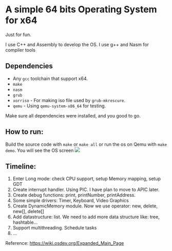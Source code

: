 # A simple 64 bits Operating System for x64

Just for fun.

I use C++ and Assembly to develop the OS. I use g++ and Nasm for compiler tools

## Dependencies

- Any `gcc` toolchain that support x64.
- `make`
- `nasm`
- `grub`
- `xorriso` - For making iso file used by `grub-mkrescure`.
- `qemu` - Using `qemu-system-x86_64` for testing.

Make sure all dependencies were installed, and you good to go.

## How to run:

Build the source code with `make` or `make all` or run the os on Qemu with `make demo`. You will see the OS screen
![](./assets/img/os.png)

## Timeline:

1. Enter Long mode: check CPU support, setup Memory mapping, setup GDT
2. Create interrupt handler. Using PIC. I have plan to move to APIC later.
3. Create debug functions: print, printNumber, printAddress. 
4. Some simple drivers: Timer, Keyboard, Video Graphics
5. Create DynamicMemory module. Now we use operator: new, delete, new[], delete[]
6. Add datastructure: list. We need to add more data structure like: tree, hashtable...
7. Support multithreading. Schedule tasks
8. ...

Reference: https://wiki.osdev.org/Expanded_Main_Page